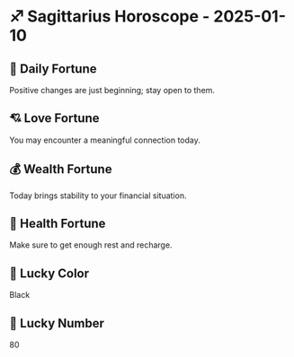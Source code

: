 # ♐ Sagittarius Horoscope - 2025-01-10

## 🎯 Daily Fortune

Positive changes are just beginning; stay open to them.

## 💘 Love Fortune

You may encounter a meaningful connection today.

## 💰 Wealth Fortune

Today brings stability to your financial situation.

## 🌱 Health Fortune

Make sure to get enough rest and recharge.

## 🎨 Lucky Color

Black

## 🔢 Lucky Number

80
